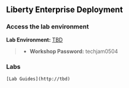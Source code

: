 
<h2 style="color:black">Liberty Enterprise Deployment</h2>

<!--
Time | Session 
--------------|----------
9:30 AM - 9:45 AM | Welcome and logistics
9:45 AM - 10:45 AM | Liberty overview, architecture, migration  
2:15 PM - 3:15 PM | Lab 1005
2:15 PM - 3:15 PM | Lab 1010
3:15 PM - 3:30 PM | Liberty deployment & automation
2:15 PM - 3:15 PM | Lab 1020
3:30 PM - 4:30 PM| Management & Enterprise deployment 
2:15 PM - 3:15 PM | Lab 1030
2:15 PM - 3:15 PM | Lab 1040
2:15 PM - 3:15 PM | Lab 1050
4:30 PM - 6:00 PM | Key differentiators and capabilities of Liberty day 2 operations 
2:15 PM - 3:15 PM | Lab 1060
2:15 PM - 3:15 PM | Wrap-up
-->


### Access the lab environment

  **Lab Environment:**  [TBD](https://tbd)
    
  > - **Workshop Password:** techjam0504
  

### Labs

    [Lab Guides](http://tbd)  


  